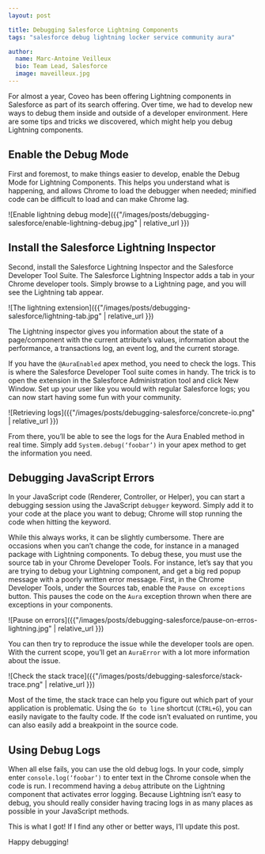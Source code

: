 ```yaml
---
layout: post

title: Debugging Salesforce Lightning Components
tags: "salesforce debug lightning locker service community aura"

author:
  name: Marc-Antoine Veilleux
  bio: Team Lead, Salesforce
  image: maveilleux.jpg
---
```


For almost a year, Coveo has been offering Lightning components in Salesforce as part of its search offering. Over time, we had to develop new ways to debug them inside and outside of a developer environment. Here are some tips and tricks we discovered, which might help you debug Lightning components.

<!-- more -->

## Enable the Debug Mode


First and foremost, to make things easier to develop, enable the Debug Mode for Lightning Components. This helps you understand what is happening, and allows Chrome to load the debugger when needed; minified code can be difficult to load and can make Chrome lag.

![Enable lightning debug mode]({{"/images/posts/debugging-salesforce/enable-lightning-debug.jpg" | relative_url }})

## Install the Salesforce Lightning Inspector


Second, install the Salesforce Lightning Inspector and the Salesforce Developer Tool Suite.
The Salesforce Lightning Inspector adds a tab in your Chrome developer tools. Simply browse to a Lightning page, and you will see the Lightning tab appear.

![The lightning extension]({{"/images/posts/debugging-salesforce/lightning-tab.jpg" | relative_url }})

The Lightning inspector gives you information about the state of a page/component with the current attribute’s values, information about the performance, a transactions log, an event log, and the current storage.


If you have the `@AuraEnabled` apex method, you need to check the logs. This is where the Salesforce Developer Tool suite comes in handy. The trick is to open the extension in the Salesforce Administration tool and click New Window. Set up your user like you would with regular Salesforce logs; you can now start having some fun with your community.

![Retrieving logs]({{"/images/posts/debugging-salesforce/concrete-io.png" | relative_url }})


From there, you’ll be able to see the logs for the Aura Enabled method in real time. Simply add `System.debug(‘foobar’)` in your apex method to get the information you need.

## Debugging JavaScript Errors

In your JavaScript code (Renderer, Controller, or Helper), you can start a debugging session using the JavaScript `debugger` keyword. Simply add it to your code at the place you want to debug; Chrome will stop running the code when hitting the keyword.


While this always works, it can be slightly cumbersome. There are occasions when you can’t change the code, for instance in a managed package with Lightning components. To debug these, you must use the source tab in your Chrome Developer Tools.
For instance, let’s say that you are trying to debug your Lightning component, and get a big red popup message with a poorly written error message.
First, in the Chrome Developer Tools, under the Sources tab, enable the `Pause on exceptions` button. This pauses the code on the `Aura` exception thrown when there are exceptions in your components.

![Pause on errors]({{"/images/posts/debugging-salesforce/pause-on-erros-lightning.jpg" | relative_url }})


You can then try to reproduce the issue while the developer tools are open. With the current scope, you’ll get an `AuraError` with a lot more information about the issue. 

![Check the stack trace]({{"/images/posts/debugging-salesforce/stack-trace.png" | relative_url }})

Most of the time, the stack trace can help you figure out which part of your application is problematic. Using the `Go to line` shortcut (`CTRL+G`), you can easily navigate to the faulty code. If the code isn’t evaluated on runtime, you can also easily add a breakpoint in the source code.

## Using Debug Logs
When all else fails, you can use the old debug logs. In your code, simply enter `console.log(‘foobar’)` to enter text in the Chrome console when the code is run.
I recommend having a `debug` attribute on the Lightning component that activates error logging. Because Lightning isn’t easy to debug, you should really consider having tracing logs in as many places as possible in your JavaScript methods.


This is what I got! If I find any other or better ways, I’ll update this post.


Happy debugging!
